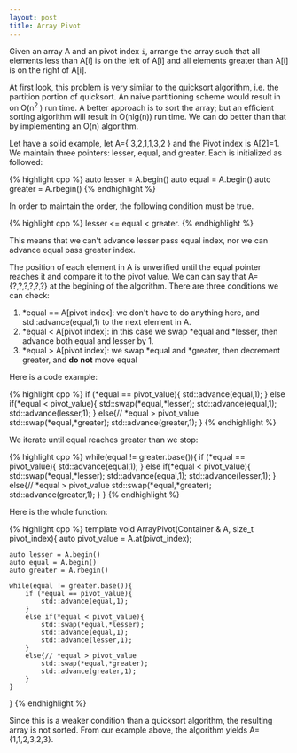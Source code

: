 ```yaml
---
layout: post
title: Array Pivot
---
```


Given an array A and an pivot index `i`, arrange the array such that all elements less than A[i] is on the left of A[i] and all elements greater than A[i] is on the right of A[i].

At first look, this problem is very similar to the quicksort algorithm, i.e. the partition portion of quicksort. An naive partitioning scheme would result in on O(n<sup>2 </sup>) run time. A better approach is to sort the array; but an efficient sorting algorithm will result in O(nlg(n)) run time. We can do better than that by implementing an O(n) algorithm.

Let have a solid example, let A={ 3,2,1,1,3,2 } and the Pivot index is A[2]=1. We maintain three pointers: lesser, equal, and greater. Each is initialized as followed:

{% highlight cpp %}
auto lesser = A.begin()
auto equal = A.begin()
auto greater = A.rbegin()
{% endhighlight %}

In order to maintain the order, the following condition must be true.

{% highlight cpp %}
lesser <= equal < greater.
{% endhighlight %}

This means that we can't advance lesser pass equal index, nor we can advance equal pass greater index.

The position of each element in A is unverified until the equal pointer reaches it and compare it to the pivot value. We can can say that A={?,?,?,?,?,?} at the begining of the algorithm. There are three conditions we can check:

1. *equal == A[pivot index]: we don't have to do anything here, and std::advance(equal,1) to the next element in A.
2. *equal < A[pivot index]: in this case we swap *equal and *lesser, then advance both equal and lesser by 1.
3. *equal > A[pivot index]: we swap *equal and *greater, then decrement greater, and **do not** move equal

Here is a code example:

{% highlight cpp %}
if (*equal == pivot_value){
    std::advance(equal,1);
}
else if(*equal < pivot_value){
    std::swap(*equal,*lesser);
    std::advance(equal,1);
    std::advance(lesser,1);
}
else{// *equal > pivot_value
    std::swap(*equal,*greater);
    std::advance(greater,1);
}
{% endhighlight %}

We iterate until equal reaches greater than we stop:

{% highlight cpp %}
while(equal != greater.base()){
    if (*equal == pivot_value){
        std::advance(equal,1);
    }
    else if(*equal < pivot_value){
        std::swap(*equal,*lesser);
        std::advance(equal,1);
        std::advance(lesser,1);
    }
    else{// *equal > pivot_value
        std::swap(*equal,*greater);
        std::advance(greater,1);
    }
}
{% endhighlight %}

Here is the whole function:

{% highlight cpp %}
template<class Container>
void ArrayPivot(Container & A, size_t pivot_index){
    auto pivot_value = A.at(pivot_index);

    auto lesser = A.begin()
    auto equal = A.begin()
    auto greater = A.rbegin()

    while(equal != greater.base()){
        if (*equal == pivot_value){
            std::advance(equal,1);
        }
        else if(*equal < pivot_value){
            std::swap(*equal,*lesser);
            std::advance(equal,1);
            std::advance(lesser,1);
        }
        else{// *equal > pivot_value
            std::swap(*equal,*greater);
            std::advance(greater,1);
        }
    }
}
{% endhighlight %}

Since this is a weaker condition than a quicksort algorithm, the resulting array is not sorted. From our example above, the algorithm yields A={1,1,2,3,2,3}.
